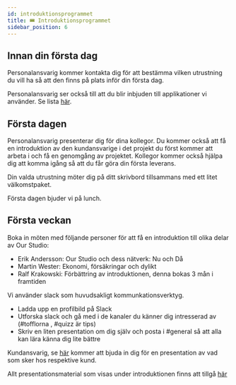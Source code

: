 ```yaml
---
id: introduktionsprogrammet
title: 🎟️ Introduktionsprogrammet
sidebar_position: 6
---
```


## Innan din första dag

Personalansvarig kommer kontakta dig för att bestämma vilken utrustning du vill ha så att den finns på plats inför din första dag. 

Personalansvarig ser också till att du blir inbjuden till applikationer vi använder. Se lista [här](https://drive.google.com/drive/u/0/folders/1wb_OINZ7mmTVmwRLdEfQkqh8RAucxjRZ).

## Första dagen

Personalansvarig presenterar dig för dina kollegor. Du kommer också att få en introduktion av den kundansvarige i det projekt du först kommer att arbeta i och få en genomgång av projektet. Kollegor kommer också hjälpa dig att komma igång så att du får göra din första leverans.

Din valda utrustning möter dig på ditt skrivbord tillsammans med ett litet välkomstpaket. 

Första dagen bjuder vi på lunch. 

## Första veckan

Boka in möten med följande personer för att få en introduktion till olika delar av Our Studio:
* Erik Andersson: Our Studio och dess nätverk: Nu och Då
* Martin Wester: Ekonomi, försäkringar och dylikt
* Ralf Krakowski: Förbättring av introduktionen, denna bokas 3 mån i framtiden

Vi använder slack som huvudsakligt kommunkationsverktyg.
* Ladda upp en profilbild på Slack
* Utforska slack och gå med i de kanaler du känner dig intresserad av (#tofflorna , #quizz är tips)
* Skriv en liten presentation om dig själv och posta i #general så att alla kan lära känna dig lite bättre

Kundansvarig, se [här](https://drive.google.com/drive/u/0/folders/1wb_OINZ7mmTVmwRLdEfQkqh8RAucxjRZ) kommer att bjuda in dig för en presentation av vad som sker hos respektive kund.

Allt presentationsmaterial som visas under introduktionen finns att tillgå [här](https://drive.google.com/drive/u/0/folders/1wb_OINZ7mmTVmwRLdEfQkqh8RAucxjRZ)

